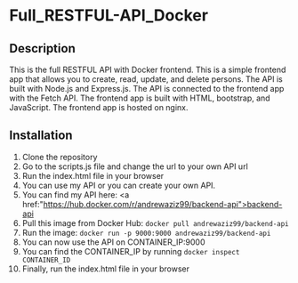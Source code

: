 # Full_RESTFUL-API_Docker

## Description

This is the full RESTFUL API with Docker frontend. This is a simple frontend app that allows you to create, read, update, and delete persons. The API is built with Node.js and Express.js. The API is connected to the frontend app with the Fetch API. The frontend app is built with HTML, bootstrap, and JavaScript. The frontend app is hosted on nginx.

## Installation

1. Clone the repository
2. Go to the scripts.js file and change the url to your own API url
3. Run the index.html file in your browser
4. You can use my API or you can create your own API.
5. You can find my API here: <a href:"https://hub.docker.com/r/andrewaziz99/backend-api">backend-api</a>
6. Pull this image from Docker Hub: `docker pull andrewaziz99/backend-api`
7. Run the image: `docker run -p 9000:9000 andrewaziz99/backend-api`
8. You can now use the API on CONTAINER_IP:9000
9. You can find the CONTAINER_IP by running `docker inspect CONTAINER_ID`
10. Finally, run the index.html file in your browser